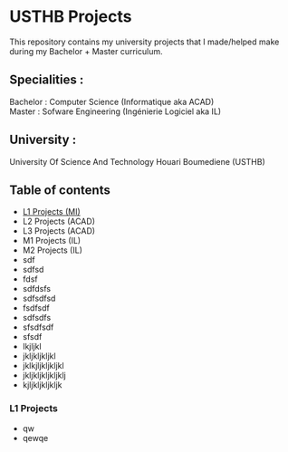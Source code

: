 # USTHB Projects

This repository contains my university projects that I made/helped make during my Bachelor + Master curriculum.
<br />


## Specialities : 
Bachelor : Computer Science (Informatique aka ACAD) <br />
Master : Sofware Engineering (Ingénierie Logiciel aka IL)

## University : 
University Of Science And Technology Houari Boumediene (USTHB)

## Table of contents
- [L1 Projects (MI)](#l1-projects)
- L2 Projects (ACAD)
- L3 Projects (ACAD)
- M1 Projects (IL)
- M2 Projects (IL)
- sdf
- sdfsd
- fdsf
- sdfdsfs
- sdfsdfsd
- fsdfsdf
- sdfsdfs
- sfsdfsdf
- sfsdf
- lkjljkl
- jkljkljkljkl
- jklkjljkljkljkl
- jkljkljkljkljklj
- kjljkljkljkljk
### L1 Projects
- qw
- qewqe
